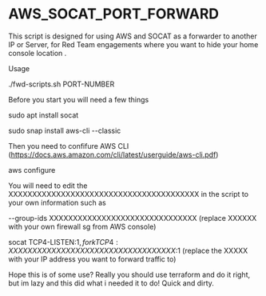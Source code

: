 # AWS_SOCAT_PORT_FORWARD

This script is designed for using AWS and SOCAT as a forwarder to another IP or Server, for Red Team engagements where you want to hide your home console location .

Usage

./fwd-scripts.sh PORT-NUMBER


Before you start you will need a few things

sudo apt install socat

sudo snap install aws-cli --classic


Then you need to confifure AWS CLI (https://docs.aws.amazon.com/cli/latest/userguide/aws-cli.pdf)

aws configure


You will need to edit the XXXXXXXXXXXXXXXXXXXXXXXXXXXXXXXXXXXXXXXX in the script to your own information such as

--group-ids XXXXXXXXXXXXXXXXXXXXXXXXXXXXXXX (replace XXXXXX with your own firewall sg from AWS console)



socat TCP4-LISTEN:$1,fork TCP4:XXXXXXXXXXXXXXXXXXXXXXXXXXXXXXXXXXX:$1 (replace the XXXXX with your IP address you want to forward traffic to)


Hope this is of some use? Really you should use terraform and do it right, but im lazy and this did what i needed it to do! Quick and dirty.
